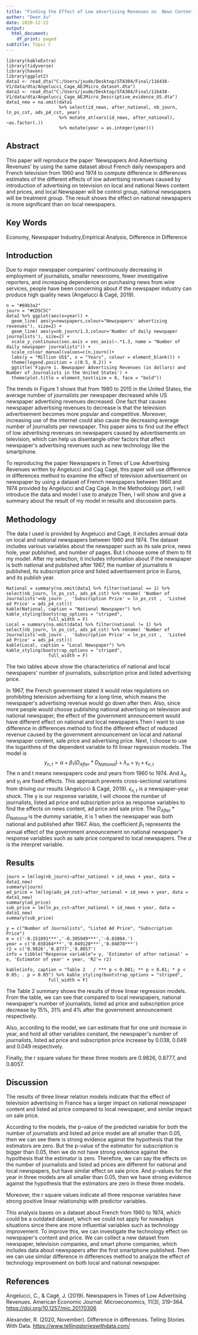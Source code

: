 ```yaml
---
title: "Finding the Effect of Low advertising Revenues on  News Content and Prices"
author: "Deen Xu"
date: 2020-12-22
output:
  html_document:
    df_print: paged
subtitle: Topic C
---
```





```{r, include=FALSE}
library(kableExtra)
library(tidyverse)
library(haven)
library(ggplot2)
data1 <- read_dta("C:/Users/jxude/Desktop/STA304/Final/116438-V1/data/dta/Angelucci_Cage_AEJMicro_dataset.dta")
data2 <- read_dta("C:/Users/jxude/Desktop/STA304/Final/116438-V1/data/dta/Angelucci_Cage_AEJMicro_Descriptive_evidence_US.dta") 
data1_new = na.omit(data1 
                    %>% select(id_news, after_national, nb_journ, ln_ps_cst, ads_p4_cst, year) 
                    %>% mutate_at(vars(id_news, after_national), ~as.factor(.)) 
                    %>% mutate(year = as.integer(year)))
```
## Abstract
This paper will reproduce the paper 'Newspapers And Advertising Revenues' by using the same dataset about French daily newspapers and French television from 1960 and 1974 to compute difference in differences estimates of the different effects of low advertising revenues caused by introduction of advertising on television on local and national News content and prices, and local Newspaper will be control group, national newspapers will be treatment group. The result shows the effect on national newspapers is more significant than on local newspapers.

## Key Words
Economy, Newspaper Industry,Empirical Analysis, Difference in Difference


## Introduction

Due to major newspaper companies’ continuously decreasing in employment of journalists, smaller newsrooms, fewer investigative reporters, and increasing dependence on purchasing news from wire services, people have been concerning about if the newspaper industry can produce high quality news (Angelucci & Cagé, 2019). 

```{r,echo=FALSE}
n = "#69b3a2"
journ = "#CD5C5C"
data2 %>% ggplot(aes(x=year)) + 
  geom_line( aes(y=newspapers,colour="Newspapers' advertising revenues"), size=2) + 
  geom_line( aes(y=nb_journ/1.3,colour='Number of daily newspaper journalists'), size=2) + 
  scale_y_continuous(sec.axis = sec_axis(~.*1.3, name = "Number of daily newspaper journalists")) + 
  scale_colour_manual(values=c(n,journ))+ 
  labs(y = "Million US$", x = "Years", colour = element_blank()) +
  theme(legend.position = c(0.5, 0.2)) + 
  ggtitle('Figure 1. Newspaper Advertising Revenues (in dollars) and Number of Journalists in the United States') + 
  theme(plot.title = element_text(size = 8, face = "bold"))

```

The trends in Figure 1 shows that from 1980 to 2015 in the United States, the average number of journalists per newspaper decreased while US newspaper advertising revenues decreased. One fact that causes newspaper advertising revenues to decrease is that the television advertisement becomes more popular and competitive. Moreover, increasing use of the internet could also cause the decreasing average number of journalists per newspaper. This paper aims to find out the effect of low advertising revenues on newspapers caused by advertisements on television, which can help us disentangle other factors that affect newspaper's advertising revenues such as new technology like the smartphone.

To reproducing the paper Newspapers in Times of Low Advertising Revenues written by Angelucci and Cag Cagé, this paper will use difference in differences method to examine the effect of television advertisement on newspaper by using a dataset of French newspapers between 1960 and 1974 provided by Angelucci and Cag Cagé. In the Methodology part, I will introduce the data and model I use to analyze Then, I will show and give a summary about the result of my model in results and discussion parts.

## Methodology

The data I used is provided by Angelucci and Cagé, it includes annual data on local and national newspapers between 1960 and 1974. The dataset includes various variables about the newspaper such as its sale price, news hole, year published, and number of pages. But I choose some of them to fit my model. After my selection, it includes information about if the newspaper is both national and published after 1967, the number of journalists it published, its subscription price and listed advertisement price in Euros, and its publish year. 

```{r, echo=FALSE}
National = summary(na.omit(data1 %>% filter(national == 1) %>% select(nb_journ, ln_ps_cst, ads_p4_cst) %>% rename( 'Number of Journalists'=nb_journ ,  'Subscription Price' = ln_ps_cst ,  'Listed ad Price' = ads_p4_cst)))
kable(National, caption = "National Newspaper") %>% kable_styling(bootstrap_options = "striped",
                full_width = F)
Local = summary(na.omit(data1 %>% filter(national != 1) %>% select(nb_journ, ln_ps_cst, ads_p4_cst) %>% rename( 'Number of Journalists'=nb_journ ,  'Subscription Price' = ln_ps_cst ,  'Listed ad Price' = ads_p4_cst)))
kable(Local, caption = "Local Newspaper") %>% kable_styling(bootstrap_options = "striped",
                full_width = F)
```
The two tables above show the characteristics of national and local newspapers' number of journalists, subscription price and listed advertising price.


In 1967, the French government stated it would relax regulations on prohibiting television advertising for a long time, which means the newspaper's advertising revenue would go down after then. Also, since more people would choose publishing national advertising on television and national newspaper, the effect of the government announcement would have different effect on national and local newspapers.Then I want to use difference in differences method to find the different effect of reduced revenue caused by the government announcement on local and national newspaper content, sale price and advertising price. Next, I choose to use the logarithms of the dependent variable to fit linear regression models. The model is 
$$ y_{n,t} = \alpha + \beta_1(D_{After} * D_{National}) + \lambda_n + \gamma_t + \epsilon_{n,t}$$
The n and t means newspapers code and years from 1960 to 1974. And $\lambda_n$ and $\gamma_t$ are fixed effects. This approach prevents cross-sectional variations from driving our results (Angelucci & Cagé, 2019). $\epsilon_{n,t}$ is a newspaper-year shock. 
The y is our response variable, I will choose the number of journalists, listed ad price and subscription price as response variables to find the effects on news content, ad price and sale price. The $D_{After} * D_{National}$ is the dummy variable, it is 1 when the newspaper was both national and published after 1967. Also, the coefficient $\beta_1$ represents the annual effect of the government announcement on national newspaper's response variables such as sale price compared to local newspapers. The $\alpha$ is the interpret variable.

## Results
```{r, include=FALSE }
journ = lm(log(nb_journ)~after_national + id_news + year, data = data1_new)
summary(journ)
ad_price = lm(log(ads_p4_cst)~after_national + id_news + year, data = data1_new)
summary(ad_price)
sub_price = lm(ln_ps_cst~after_national + id_news + year, data = data1_new)
summary(sub_price)
```

```{r, echo = FALSE}
y = c("Number of Journalists", "Listed Ad Price", "Subscription Price")
e = c('-0.151891***','-0.305949***','-0.03884.')
year = c('0.038164***','0.049120***','0.04878***')
r2 = c('0.9826','0.8777','0.8057')
info = tibble("Response variable"= y, 'Estimator of after national' = e, 'Estimator of year' = year, 'R2'= r2)

kable(info, caption = "Table 2   / *** p < 0.001; ** p < 0.01; * p < 0.05; . p > 0.05") %>% kable_styling(bootstrap_options = "striped",
                full_width = F)

```
The Table 2 summary shows the results of three linear regression models. From the table, we can see that compared to local newspapers, national newspaper's number of journalists, listed ad price and subscription price decrease by 15%, 31% and 4% after the government announcement respectively. 

Also, according to the model, we can estimate that for one unit  increase in year, and hold all other variables constant, the newspaper's number of journalists, listed ad price and subscription price increase by 0.038, 0.049 and 0.049 respectively. 

Finally, the r square values for these three models are 0.9826, 0.8777, and 0.8057.

## Discussion

The results of three linear relation models indicate that the effect of television advertising in France has a larger impact on national newspaper content and listed ad price compared to local newspaper, and similar impact on sale price.

According to the models, the p-value of the predicted variable for both the number of journalists and listed ad price model are all smaller than 0.05, then we can see there is strong evidence against the hypothesis that the estimators are zero. But the p-value of the estimator for subscription is bigger than 0.05, then we do not have strong evidence against the hypothesis that the estimator is zero. Therefore, we can say the effects on the number of journalists and listed ad prices are different for national and local newspapers, but have similar effect on sale price. And p-values for the year in three models are all smaller than 0.05, then we have strong evidence against the hypothesis that the estimators are zero in these three models.

Moreover, the r square values indicate all three response variables have strong positive linear relationship with predictor variables.

This analysis bases on a dataset about French from 1960 to 1974, which could be a outdated dataset, which we could not apply for nowadays situations since there are more influential variables such as technology improvement. To improve this, we can investigate the technology effect on newspaper's content and price. We can collect a new dataset from newspaper, television companies, and smart phone companies, which includes data about newspapers after the first smartphone published. Then we can use similar difference in differences method to analyze the effect of technology improvement on both local and national newspaper.

## References

Angelucci, C., & Cagé, J. (2019). Newspapers in Times of Low Advertising 
  Revenues. American Economic Journal: Microeconomics, 11(3), 319–364. 
  https://doi.org/10.1257/mic.20170306

Alexander, R. (2020, November). Difference in differences. Telling Stories With Data.    https://www.tellingstorieswithdata.com/

  
  
